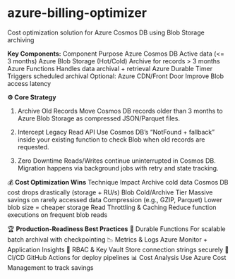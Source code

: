 # azure-billing-optimizer
Cost optimization solution for Azure Cosmos DB using Blob Storage archiving

**Key Components:**
Component	Purpose
Azure Cosmos DB	Active data (<= 3 months)
Azure Blob Storage (Hot/Cold)	Archive for records > 3 months
Azure Functions	Handles data archival + retrieval
Azure Durable Timer	Triggers scheduled archival
Optional: Azure CDN/Front Door	Improve Blob access latency

**⚙️ Core Strategy**
1. Archive Old Records
Move Cosmos DB records older than 3 months to Azure Blob Storage as compressed JSON/Parquet files.

2. Intercept Legacy Read API
Use Cosmos DB’s “NotFound + fallback” inside your existing function to check Blob when old records are requested.

3. Zero Downtime
Reads/Writes continue uninterrupted in Cosmos DB. Migration happens via background jobs with retry and state tracking.

💰 **Cost Optimization Wins**
Technique	Impact
Archive cold data	Cosmos DB cost drops drastically (storage + RU/s)
Blob Cold/Archive Tier	Massive savings on rarely accessed data
Compression (e.g., GZIP, Parquet)	Lower blob size = cheaper storage
Read Throttling & Caching	Reduce function executions on frequent blob reads

🏆 **Production-Readiness Best Practices**
🔁 Durable Functions	For scalable batch archival with checkpointing
📉 Metrics & Logs	Azure Monitor + Application Insights
🔐 RBAC & Key Vault	Store connection strings securely
🧪 CI/CD	GitHub Actions for deploy pipelines
📊 Cost Analysis	Use Azure Cost Management to track savings
